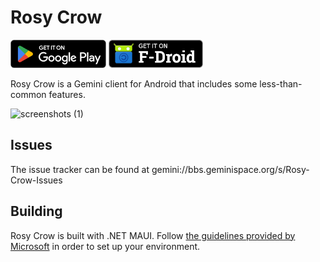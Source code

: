 # Rosy Crow

[![Get it on Google Play](Assets/google-play.png)](https://play.google.com/store/apps/details?id=app.rosy_crow)
[![Get it on F-Droid](Assets/f-droid.png)](https://rosy-crow.app/fdroid/repo/)


Rosy Crow is a Gemini client for Android that includes some less-than-common features.

![screenshots (1)](https://github.com/aschuhardt/rosy-crow/assets/13511943/c42774e3-6b12-4b7b-9fb5-33132e37007d)

## Issues

The issue tracker can be found at gemini://bbs.geminispace.org/s/Rosy-Crow-Issues

## Building

Rosy Crow is built with .NET MAUI.  Follow [the guidelines provided by Microsoft](https://learn.microsoft.com/en-us/dotnet/maui/get-started/installation?tabs=vswin) in order to set up your environment.
